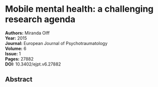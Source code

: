 # Mobile mental health: a challenging research agenda

**Authors:** Miranda Olff  
**Year:** 2015  
**Journal:** European Journal of Psychotraumatology  
**Volume:** 6  
**Issue:** 1  
**Pages:** 27882  
**DOI:** 10.3402/ejpt.v6.27882  

## Abstract


